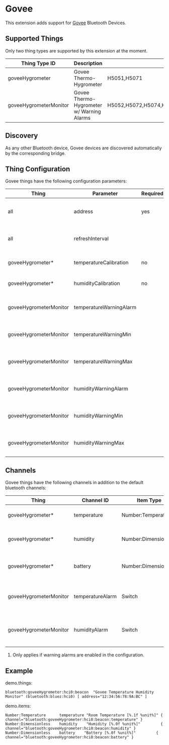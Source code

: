# Govee

This extension adds support for [Govee](https://www.govee.com/) Bluetooth Devices. 

## Supported Things

Only two thing types are supported by this extension at the moment.

| Thing Type ID          | Description                               | Supported Models                                            |
|------------------------|-------------------------------------------|-------------------------------------------------------------|
| goveeHygrometer        | Govee Thermo-Hygrometer                   | H5051,H5071                                                 |
| goveeHygrometerMonitor | Govee Thermo-Hygrometer w/ Warning Alarms | H5052,H5072,H5074,H5075,H5101,H5102,H5177,H5179,B5175,B5178 |

## Discovery

As any other Bluetooth device, Govee devices are discovered automatically by the corresponding bridge. 

## Thing Configuration

Govee things have the following configuration parameters:

| Thing                  | Parameter               | Required | Default     | Description                                                               |
|------------------------|-------------------------|----------|-------------|---------------------------------------------------------------------------|
| all                    | address                 | yes      |             | The Bluetooth address of the device (in format "XX:XX:XX:XX:XX:XX")       |
| all                    | refreshInterval         |          | 300         | How often, in seconds, the sensor data of the device should be refreshed  |
| goveeHygrometer*       | temperatureCalibration  | no       |             | Offset to apply to temperature sensor readings                            |
| goveeHygrometer*       | humidityCalibration     | no       |             | Offset to apply to humidity sensor readings                               |        
| goveeHygrometerMonitor | temperatureWarningAlarm |          | false       | Enables warning alarms to be broadcast when temperature is out of range   |
| goveeHygrometerMonitor | temperatureWarningMin   |          | 0           | The lower safe temperature threshold (only applies if alarm is enabled)   |
| goveeHygrometerMonitor | temperatureWarningMax   |          | 0           | The upper safe temperature threshold (only applies if alarm is enabled)   |
| goveeHygrometerMonitor | humidityWarningAlarm    |          | false       | Enables warning alarms to be broadcast when humidity is out of range      |
| goveeHygrometerMonitor | humidityWarningMin      |          | 0           | The lower safe humidity threshold (only applies if alarm is enabled)      |
| goveeHygrometerMonitor | humidityWarningMax      |          | 0           | The upper safe humidity threshold (only applies if alarm is enabled)      |

## Channels

Govee things have the following channels in addition to the default bluetooth channels:

| Thing                  | Channel ID       | Item Type              | Description                                           |
|------------------------|------------------|------------------------|-------------------------------------------------------|
| goveeHygrometer*       | temperature      | Number:Temperature     | The measured temperature                              |
| goveeHygrometer*       | humidity         | Number:Dimensionless   | The measured relative humidity                        |
| goveeHygrometer*       | battery          | Number:Dimensionless   | The measured battery percentage                       |
| goveeHygrometerMonitor | temperatureAlarm | Switch                 | Indicates if current temperature is out of range. (1) |
| goveeHygrometerMonitor | humidityAlarm    | Switch                 | Indicates if current humidity is out of range. (1)    |

1) Only applies if warning alarms are enabled in the configuration.

## Example

demo.things:

```
bluetooth:goveeHygrometer:hci0:beacon  "Govee Temperature Humidity Monitor" (bluetooth:bluez:hci0) [ address="12:34:56:78:9A:BC" ]
```

demo.items:

```
Number:Temperature      temperature "Room Temperature [%.1f %unit%]" { channel="bluetooth:goveeHygrometer:hci0:beacon:temperature" }
Number:Dimensionless    humidity    "Humidity [%.0f %unit%]"         { channel="bluetooth:goveeHygrometer:hci0:beacon:humidity" }
Number:Dimensionless    battery    "Battery [%.0f %unit%]"         { channel="bluetooth:goveeHygrometer:hci0:beacon:battery" }
```
